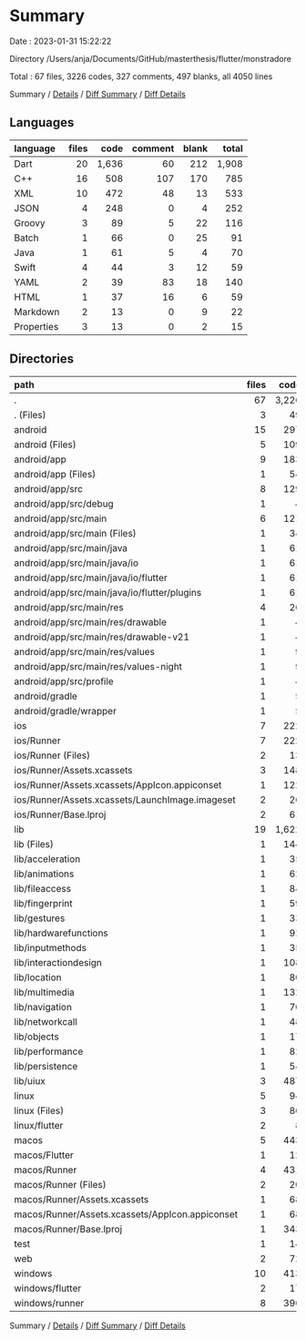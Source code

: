 # Summary

Date : 2023-01-31 15:22:22

Directory /Users/anja/Documents/GitHub/masterthesis/flutter/monstradore

Total : 67 files,  3226 codes, 327 comments, 497 blanks, all 4050 lines

Summary / [Details](details.md) / [Diff Summary](diff.md) / [Diff Details](diff-details.md)

## Languages
| language | files | code | comment | blank | total |
| :--- | ---: | ---: | ---: | ---: | ---: |
| Dart | 20 | 1,636 | 60 | 212 | 1,908 |
| C++ | 16 | 508 | 107 | 170 | 785 |
| XML | 10 | 472 | 48 | 13 | 533 |
| JSON | 4 | 248 | 0 | 4 | 252 |
| Groovy | 3 | 89 | 5 | 22 | 116 |
| Batch | 1 | 66 | 0 | 25 | 91 |
| Java | 1 | 61 | 5 | 4 | 70 |
| Swift | 4 | 44 | 3 | 12 | 59 |
| YAML | 2 | 39 | 83 | 18 | 140 |
| HTML | 1 | 37 | 16 | 6 | 59 |
| Markdown | 2 | 13 | 0 | 9 | 22 |
| Properties | 3 | 13 | 0 | 2 | 15 |

## Directories
| path | files | code | comment | blank | total |
| :--- | ---: | ---: | ---: | ---: | ---: |
| . | 67 | 3,226 | 327 | 497 | 4,050 |
| . (Files) | 3 | 49 | 83 | 25 | 157 |
| android | 15 | 297 | 56 | 63 | 416 |
| android (Files) | 5 | 109 | 0 | 35 | 144 |
| android/app | 9 | 183 | 56 | 27 | 266 |
| android/app (Files) | 1 | 54 | 5 | 13 | 72 |
| android/app/src | 8 | 129 | 51 | 14 | 194 |
| android/app/src/debug | 1 | 4 | 4 | 1 | 9 |
| android/app/src/main | 6 | 121 | 43 | 12 | 176 |
| android/app/src/main (Files) | 1 | 34 | 6 | 2 | 42 |
| android/app/src/main/java | 1 | 61 | 5 | 4 | 70 |
| android/app/src/main/java/io | 1 | 61 | 5 | 4 | 70 |
| android/app/src/main/java/io/flutter | 1 | 61 | 5 | 4 | 70 |
| android/app/src/main/java/io/flutter/plugins | 1 | 61 | 5 | 4 | 70 |
| android/app/src/main/res | 4 | 26 | 32 | 6 | 64 |
| android/app/src/main/res/drawable | 1 | 4 | 7 | 2 | 13 |
| android/app/src/main/res/drawable-v21 | 1 | 4 | 7 | 2 | 13 |
| android/app/src/main/res/values | 1 | 9 | 9 | 1 | 19 |
| android/app/src/main/res/values-night | 1 | 9 | 9 | 1 | 19 |
| android/app/src/profile | 1 | 4 | 4 | 1 | 9 |
| android/gradle | 1 | 5 | 0 | 1 | 6 |
| android/gradle/wrapper | 1 | 5 | 0 | 1 | 6 |
| ios | 7 | 222 | 2 | 9 | 233 |
| ios/Runner | 7 | 222 | 2 | 9 | 233 |
| ios/Runner (Files) | 2 | 13 | 0 | 3 | 16 |
| ios/Runner/Assets.xcassets | 3 | 148 | 0 | 4 | 152 |
| ios/Runner/Assets.xcassets/AppIcon.appiconset | 1 | 122 | 0 | 1 | 123 |
| ios/Runner/Assets.xcassets/LaunchImage.imageset | 2 | 26 | 0 | 3 | 29 |
| ios/Runner/Base.lproj | 2 | 61 | 2 | 2 | 65 |
| lib | 19 | 1,622 | 50 | 205 | 1,877 |
| lib (Files) | 1 | 144 | 1 | 11 | 156 |
| lib/acceleration | 1 | 35 | 0 | 7 | 42 |
| lib/animations | 1 | 62 | 0 | 7 | 69 |
| lib/fileaccess | 1 | 84 | 0 | 13 | 97 |
| lib/fingerprint | 1 | 59 | 1 | 10 | 70 |
| lib/gestures | 1 | 33 | 0 | 7 | 40 |
| lib/hardwarefunctions | 1 | 92 | 19 | 16 | 127 |
| lib/inputmethods | 1 | 35 | 0 | 4 | 39 |
| lib/interactiondesign | 1 | 108 | 13 | 10 | 131 |
| lib/location | 1 | 80 | 2 | 17 | 99 |
| lib/multimedia | 1 | 132 | 10 | 14 | 156 |
| lib/navigation | 1 | 70 | 0 | 8 | 78 |
| lib/networkcall | 1 | 48 | 4 | 10 | 62 |
| lib/objects | 1 | 17 | 0 | 3 | 20 |
| lib/performance | 1 | 82 | 0 | 9 | 91 |
| lib/persistence | 1 | 54 | 0 | 8 | 62 |
| lib/uiux | 3 | 487 | 0 | 51 | 538 |
| linux | 5 | 94 | 27 | 38 | 159 |
| linux (Files) | 3 | 86 | 18 | 27 | 131 |
| linux/flutter | 2 | 8 | 9 | 11 | 28 |
| macos | 5 | 443 | 3 | 12 | 458 |
| macos/Flutter | 1 | 12 | 3 | 4 | 19 |
| macos/Runner | 4 | 431 | 0 | 8 | 439 |
| macos/Runner (Files) | 2 | 20 | 0 | 6 | 26 |
| macos/Runner/Assets.xcassets | 1 | 68 | 0 | 1 | 69 |
| macos/Runner/Assets.xcassets/AppIcon.appiconset | 1 | 68 | 0 | 1 | 69 |
| macos/Runner/Base.lproj | 1 | 343 | 0 | 1 | 344 |
| test | 1 | 14 | 10 | 7 | 31 |
| web | 2 | 72 | 16 | 7 | 95 |
| windows | 10 | 413 | 80 | 131 | 624 |
| windows/flutter | 2 | 17 | 9 | 11 | 37 |
| windows/runner | 8 | 396 | 71 | 120 | 587 |

Summary / [Details](details.md) / [Diff Summary](diff.md) / [Diff Details](diff-details.md)